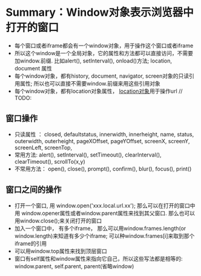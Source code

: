  # Summary：Window对象表示浏览器中打开的窗口
 * 每个窗口或者iframe都会有一个window对象，用于操作这个窗口或者iframe
 * 所以这个window是一个全局对象，它的属性和方法都可以直接访问，不需要加window.前缀. 比如alert(), setInterval(), onload()方法; location, document 属性
 * 每个window对象，都有history, document, navigator, screen对象的只读引用属性; 所以也可以直接不需要window.前缀来用这些引用对象
 * 每个window对象，都有location对象属性， [location对象]()用于操作url // TODO:
 
 ## 窗口操作
 * 只读属性 ： closed, defaultstatus, innerwidth, innerheight, name, status, outerwidth, outerheight, pageXOffset, pageYOffset, screenX, screenY, screenLeft, screenTop, 
 * 常用方法: alert(), setInterval(), setTimeout(), clearInterval(), clearTimeout(), scrollTo(x,y)
 * 不常用方法： open(), close(), prompt(), confirm(), blur(), focus(), print()
 
 
 ## 窗口之间的操作
 * 打开一个窗口, 用 window.open('xxx.local.url.xx'); 那么可以在打开的窗口中用 window.opener属性或者window.parent属性来找到其父窗口. 那么也可以用window.close();来关闭打开的窗口
 * 加入一个窗口中， 有多个iframe， 那么可以用window.frames.length(or window.length)来知道有多少个iframe; 可以种window.frames[i]来取到那个iframe的引用
 * 可以用window.top属性来找到顶层窗口
 * 窗口有self属性和window属性来指向它自己，所以这些写法都是相等的: window.parent, self.parent, parent(省略window)
